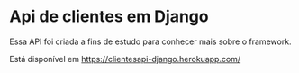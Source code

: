 # Api de clientes em Django

Essa API foi criada a fins de estudo para conhecer mais sobre o framework.

Está disponível em https://clientesapi-django.herokuapp.com/
